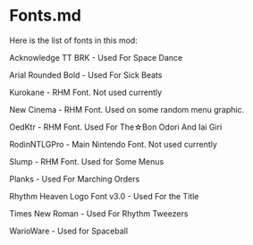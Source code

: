 # Fonts.md
Here is the list of fonts in this mod:

Acknowledge TT BRK - Used For Space Dance

Arial Rounded Bold - Used For Sick Beats

Kurokane - RHM Font. Not used currently

New Cinema - RHM Font. Used on some random menu graphic.

OedKtr - RHM Font. Used For The☆Bon Odori And Iai Giri

RodinNTLGPro - Main Nintendo Font. Not used currently

Slump - RHM Font. Used for Some Menus

Planks - Used For Marching Orders

Rhythm Heaven Logo Font v3.0 - Used For the Title

Times New Roman - Used For Rhythm Tweezers

WarioWare - Used for Spaceball
